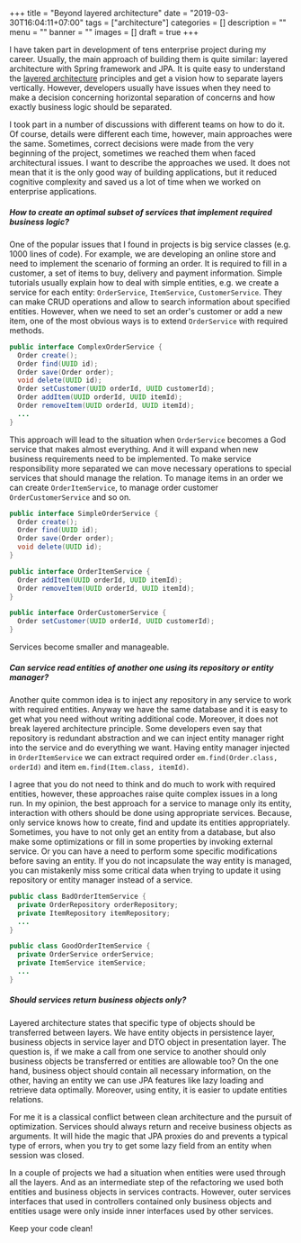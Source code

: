 +++
title = "Beyond layered architecture"
date = "2019-03-30T16:04:11+07:00"
tags = ["architecture"]
categories = []
description = ""
menu = ""
banner = ""
images = []
draft = true
+++

I have taken part in development of tens enterprise project during my career. Usually, the main approach of building them is quite similar: layered architecture with Spring framework and JPA. It is quite easy to understand the [layered architecture](https://en.wikipedia.org/wiki/Multitier_architecture) principles and get a vision how to separate layers vertically. However, developers usually have issues when they need to make a decision concerning horizontal separation of concerns and how exactly business logic should be separated.

I took part in a number of discussions with different teams on how to do it. Of course, details were different each time, however, main approaches were the same. Sometimes, correct decisions were made from the very beginning of the project, sometimes we reached them when faced architectural issues. I want to describe the approaches we used. It does not mean that it is the only good way of building applications, but it reduced cognitive complexity and saved us a lot of time when we worked on enterprise applications.

##### How to create an optimal subset of services that implement required business logic?

One of the popular issues that I found in projects is big service classes (e.g. 1000 lines of code). For example, we are developing an online store and need to implement the scenario of forming an order. It is required to fill in a customer, a set of items to buy, delivery and payment information. Simple tutorials usually explain how to deal with simple entities, e.g. we create a service for each entity: ```OrderService```, ```ItemService```, ```CustomerService```. They can make CRUD operations and allow to search information about specified entities. However, when we need to set an order's customer or add a new item, one of the most obvious ways is to extend ```OrderService``` with required methods.

```java
public interface ComplexOrderService {
  Order create();
  Order find(UUID id);
  Order save(Order order);
  void delete(UUID id);
  Order setCustomer(UUID orderId, UUID customerId);
  Order addItem(UUID orderId, UUID itemId);
  Order removeItem(UUID orderId, UUID itemId);
  ...
}
```

This approach will lead to the situation when ```OrderService``` becomes a God service that makes almost everything. And it will expand when new business requirements need to be implemented. To make service responsibility more separated we can move necessary operations to special services that should manage the relation. To manage items in an order we can create ```OrderItemService```, to manage order customer ```OrderCustomerService``` and so on.

```java
public interface SimpleOrderService {
  Order create();
  Order find(UUID id);
  Order save(Order order);
  void delete(UUID id);
}
```

```java
public interface OrderItemService {
  Order addItem(UUID orderId, UUID itemId);
  Order removeItem(UUID orderId, UUID itemId);
}
```

```java
public interface OrderCustomerService {
  Order setCustomer(UUID orderId, UUID customerId);
}
```

Services become smaller and manageable.

##### Can service read entities of another one using its repository or entity manager?

Another quite common idea is to inject any repository in any service to work with required entities. Anyway we have the same database and it is easy to get what you need without writing additional code. Moreover, it does not break layered architecture principle. Some developers even say that repository is redundant abstraction and we can inject entity manager right into the service and do everything we want. Having entity manager injected in ```OrderItemService``` we can extract required order ```em.find(Order.class, orderId)``` and item ```em.find(Item.class, itemId)```.

I agree that you do not need to think and do much to work with required entities, however, these approaches raise quite complex issues in a long run. In my opinion, the best approach for a service to manage only its entity, interaction with others should be done using appropriate services. Because, only service knows how to create, find and update its entities appropriately. Sometimes, you have to not only get an entity from a database, but also make some optimizations or fill in some properties by invoking external service. Or you can have a need to perform some specific modifications before saving an entity. If you do not incapsulate the way entity is managed, you can mistakenly miss some critical data when trying to update it using repository or entity manager instead of a service.

```java
public class BadOrderItemService {
  private OrderRepository orderRepository;
  private ItemRepository itemRepository;
  ...
}
```

```java
public class GoodOrderItemService {
  private OrderService orderService;
  private ItemService itemService;
  ...
}
```

##### Should services return business objects only?

Layered architecture states that specific type of objects should be transferred between layers. We have entity objects in persistence layer, business objects in service layer and DTO object in presentation layer. The question is, if we make a call from one service to another should only business objects be transferred or entities are allowable too? On the one hand, business object should contain all necessary information, on the other, having an entity we can use JPA features like lazy loading and retrieve data optimally. Moreover, using entity, it is easier to update entities relations.

For me it is a classical conflict between clean architecture and the pursuit of optimization. Services should always return and receive business objects as arguments. It will hide the magic that JPA proxies do and prevents a typical type of errors, when you try to get some lazy field from an entity when session was closed.

In a couple of projects we had a situation when entities were used through all the layers. And as an intermediate step of the refactoring we used both entities and business objects in services contracts. However, outer services interfaces that used in controllers contained only business objects and entities usage were only inside inner interfaces used by other services.


Keep your code clean! 
